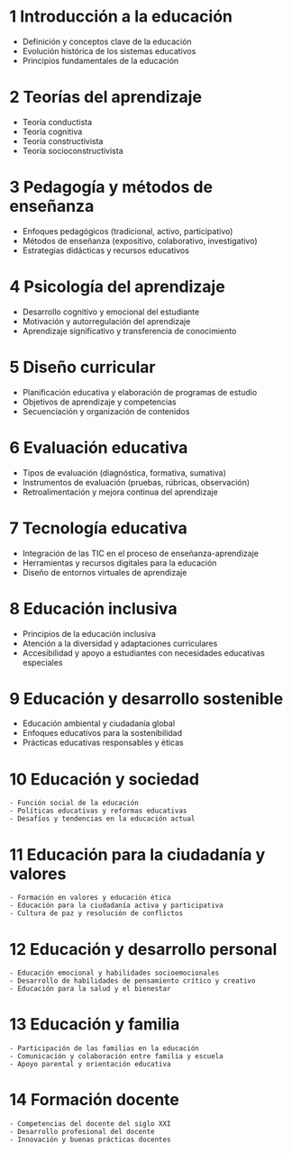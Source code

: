 # 1 Introducción a la educación
-  Definición y conceptos clave de la educación
-  Evolución histórica de los sistemas educativos
-  Principios fundamentales de la educación

# 2 Teorías del aprendizaje
-  Teoría conductista
-  Teoría cognitiva
-  Teoría constructivista
-  Teoría socioconstructivista

# 3 Pedagogía y métodos de enseñanza
-  Enfoques pedagógicos (tradicional, activo, participativo)
-  Métodos de enseñanza (expositivo, colaborativo, investigativo)
-  Estrategias didácticas y recursos educativos

# 4 Psicología del aprendizaje
-  Desarrollo cognitivo y emocional del estudiante
-  Motivación y autorregulación del aprendizaje
-  Aprendizaje significativo y transferencia de conocimiento

# 5 Diseño curricular
-  Planificación educativa y elaboración de programas de estudio
-  Objetivos de aprendizaje y competencias
-  Secuenciación y organización de contenidos

# 6 Evaluación educativa
-  Tipos de evaluación (diagnóstica, formativa, sumativa)
-  Instrumentos de evaluación (pruebas, rúbricas, observación)
-  Retroalimentación y mejora continua del aprendizaje

# 7 Tecnología educativa
-  Integración de las TIC en el proceso de enseñanza-aprendizaje
-  Herramientas y recursos digitales para la educación
-  Diseño de entornos virtuales de aprendizaje

# 8 Educación inclusiva
-  Principios de la educación inclusiva
-  Atención a la diversidad y adaptaciones curriculares
-  Accesibilidad y apoyo a estudiantes con necesidades educativas especiales

# 9 Educación y desarrollo sostenible
-  Educación ambiental y ciudadanía global
-  Enfoques educativos para la sostenibilidad
-  Prácticas educativas responsables y éticas

# 10 Educación y sociedad
    - Función social de la educación
    - Políticas educativas y reformas educativas
    - Desafíos y tendencias en la educación actual

# 11 Educación para la ciudadanía y valores
    - Formación en valores y educación ética
    - Educación para la ciudadanía activa y participativa
    - Cultura de paz y resolución de conflictos

# 12 Educación y desarrollo personal
    - Educación emocional y habilidades socioemocionales
    - Desarrollo de habilidades de pensamiento crítico y creativo
    - Educación para la salud y el bienestar

# 13 Educación y familia
    - Participación de las familias en la educación
    - Comunicación y colaboración entre familia y escuela
    - Apoyo parental y orientación educativa

# 14 Formación docente
    - Competencias del docente del siglo XXI
    - Desarrollo profesional del docente
    - Innovación y buenas prácticas docentes
